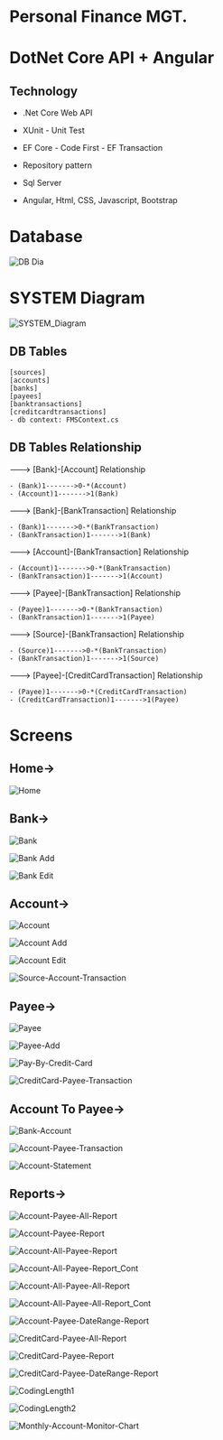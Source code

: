 # Personal Finance MGT. 

# DotNet Core API + Angular

Technology
----------
- .Net Core Web API

- XUnit - Unit Test

- EF Core - Code First - EF Transaction

- Repository pattern

- Sql Server

- Angular, Html, CSS, Javascript, Bootstrap


# Database

![DB Dia](https://user-images.githubusercontent.com/26190114/138147456-0ff12e8b-1dc7-46f6-967b-27b44942e4ec.PNG)



# SYSTEM Diagram


![SYSTEM_Diagram](https://user-images.githubusercontent.com/26190114/130498428-5357a158-389a-4848-93f8-ee730b1fe22c.jpg)



DB Tables
---------
    [sources]
    [accounts]
    [banks]
    [payees]
    [banktransactions] 
    [creditcardtransactions]    
    - db context: FMSContext.cs


DB Tables Relationship
----------------------

---> [Bank]-[Account] Relationship

	- (Bank)1------->0-*(Account)
	- (Account)1------->1(Bank)
  

---> [Bank]-[BankTransaction] Relationship

	- (Bank)1------->0-*(BankTransaction)
	- (BankTransaction)1------->1(Bank)
  

---> [Account]-[BankTransaction] Relationship

	- (Account)1------->0-*(BankTransaction)
	- (BankTransaction)1------->1(Account)
  

---> [Payee]-[BankTransaction] Relationship

	- (Payee)1------->0-*(BankTransaction)
	- (BankTransaction)1------->1(Payee)
  

---> [Source]-[BankTransaction] Relationship

	- (Source)1------->0-*(BankTransaction)
	- (BankTransaction)1------->1(Source)
  

---> [Payee]-[CreditCardTransaction] Relationship

	- (Payee)1------->0-*(CreditCardTransaction)
	- (CreditCardTransaction)1------->1(Payee)


# Screens

## Home->

![Home](https://user-images.githubusercontent.com/26190114/139503501-bac2d688-ee59-485c-b0c7-eeb96f4aedf8.PNG)


## Bank->

![Bank](https://user-images.githubusercontent.com/26190114/130495810-d984cb3c-ee15-47ea-8e89-797c4f6807fc.PNG)


![Bank Add](https://user-images.githubusercontent.com/26190114/130495830-005461b0-15fa-4797-b7ae-be63bd4e8f23.PNG)


![Bank Edit](https://user-images.githubusercontent.com/26190114/130495849-bc8ae8de-9476-43b5-b86d-f55963cf86f1.PNG)


## Account->

![Account](https://user-images.githubusercontent.com/26190114/130495869-5284c45b-8a06-4d92-90b1-fe93caf6bdac.PNG)


![Account Add](https://user-images.githubusercontent.com/26190114/130495877-8450ca3c-369b-4e70-a4ca-e490ec7cf6d5.PNG)


![Account Edit](https://user-images.githubusercontent.com/26190114/130495891-c816459f-feb6-48f2-a6f1-3a2ee74b880f.PNG)


![Source-Account-Transaction](https://user-images.githubusercontent.com/26190114/130496757-beec5eef-84d7-4dd9-ba33-0cf1a6785782.PNG)


## Payee->

![Payee](https://user-images.githubusercontent.com/26190114/130496002-ce7f1b9b-fdee-42b6-8fe0-9328d86b5b53.PNG)


![Payee-Add](https://user-images.githubusercontent.com/26190114/130496011-51318edb-1099-4d2e-84bb-b7cec7dd93fb.PNG)


![Pay-By-Credit-Card](https://user-images.githubusercontent.com/26190114/130496036-c5c37dce-fe6d-4f84-88f0-b8e6847bccf2.PNG)


![CreditCard-Payee-Transaction](https://user-images.githubusercontent.com/26190114/130496211-21aca458-5336-48e1-a6ec-e0d0ffe28da6.PNG)


## Account To Payee->

![Bank-Account](https://user-images.githubusercontent.com/26190114/130496518-88f9478a-6152-44b4-a5c9-c1cd1a7b39ac.PNG)


![Account-Payee-Transaction](https://user-images.githubusercontent.com/26190114/130496132-766717cb-39f7-462d-a677-5e7f4b95b8de.PNG)


![Account-Statement](https://user-images.githubusercontent.com/26190114/130496140-b18ddf6c-4793-4c50-bcbb-685c1aa19664.PNG)


## Reports->

![Account-Payee-All-Report](https://user-images.githubusercontent.com/26190114/130496874-5f2f7957-e158-4e4a-93c6-ad1dc7ecc1e9.PNG)


![Account-Payee-Report](https://user-images.githubusercontent.com/26190114/130496884-1af65b14-b584-45ae-b2a3-f09e64205a44.PNG)


![Account-All-Payee-Report](https://user-images.githubusercontent.com/26190114/130496898-fe832240-a9cc-429b-bdc8-d33cd0ed7063.PNG)


![Account-All-Payee-Report_Cont](https://user-images.githubusercontent.com/26190114/130496965-b070078e-1e72-43fb-9a58-aac05167e3d0.PNG)


![Account-All-Payee-All-Report](https://user-images.githubusercontent.com/26190114/130497007-7d998197-99af-470d-b69f-cea0e83f46f9.PNG)


![Account-All-Payee-All-Report_Cont](https://user-images.githubusercontent.com/26190114/130497015-2e09f3c1-d3a0-489f-b90e-e1c4d7e05cf4.PNG)


![Account-Payee-DateRange-Report](https://user-images.githubusercontent.com/26190114/130497037-334c913e-f92b-4869-bb64-2b2b0cbb8bbb.PNG)


![CreditCard-Payee-All-Report](https://user-images.githubusercontent.com/26190114/130497109-d8ac2eb1-b4f5-4251-961a-16f8943d320a.PNG)


![CreditCard-Payee-Report](https://user-images.githubusercontent.com/26190114/130497134-b8663c16-021c-45fa-8c80-0fbb60a73e06.PNG)


![CreditCard-Payee-DateRange-Report](https://user-images.githubusercontent.com/26190114/130497160-5ff56734-05f0-43b0-9f4b-f8b736aed7b5.PNG)


![CodingLength1](https://user-images.githubusercontent.com/26190114/139483139-5cbce66a-df9e-4dd7-b7fd-59879b2d47d0.PNG)


![CodingLength2](https://user-images.githubusercontent.com/26190114/139483157-2b74bc67-2c23-446d-8f65-5bcf188329a4.PNG)


![Monthly-Account-Monitor-Chart](https://user-images.githubusercontent.com/26190114/130497211-31294883-be5d-4299-8c45-99fa7e2784e8.PNG)


